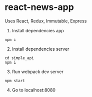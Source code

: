 # react-news-app

Uses React, Redux, Immutable, Express

1. Install dependencies app
```
npm i
```
2. Install dependencies server
```
cd simple_api
npm i
```
3. Run webpack dev server
```
npm start
```
4. Go to localhost:8080


